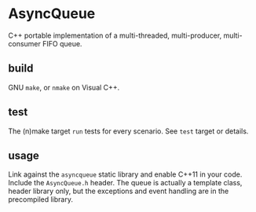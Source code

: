 # AsyncQueue
C++ portable implementation of a multi-threaded, multi-producer, multi-consumer FIFO queue.

## build
GNU `make`, or `nmake` on Visual C++.

## test
The (n)make target `run` tests for every scenario.
See `test` target or details.

## usage
Link against the `asyncqueue` static library and enable C++11 in your code.
Include the `AsyncQueue.h` header. The queue is actually a template class, header library only, 
but the exceptions and event handling are in the precompiled library.
